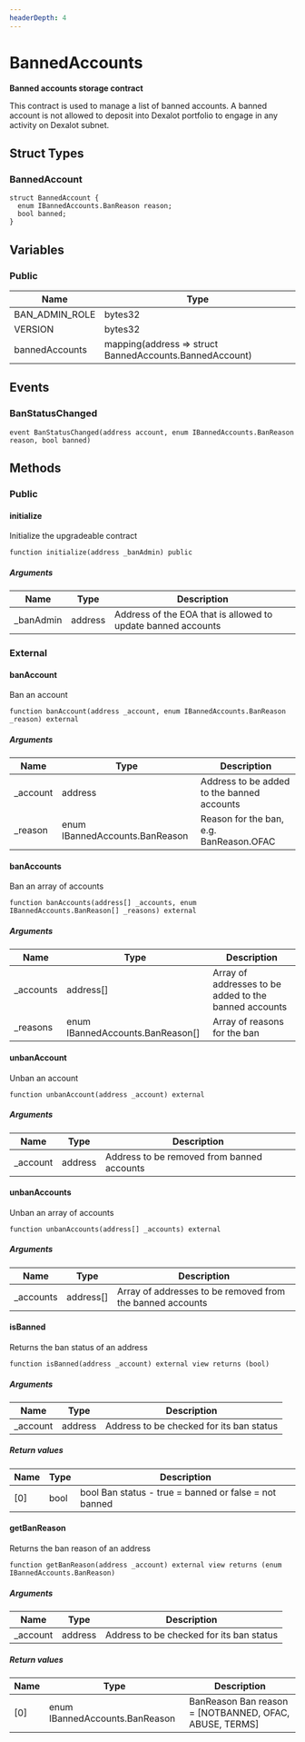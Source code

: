 ```yaml
---
headerDepth: 4
---
```


# BannedAccounts

**Banned accounts storage contract**

This contract is used to manage a list of banned accounts. A banned account
is not allowed to deposit into Dexalot portfolio to engage in any activity on
Dexalot subnet.

## Struct Types

### BannedAccount

```solidity
struct BannedAccount {
  enum IBannedAccounts.BanReason reason;
  bool banned;
}
```

## Variables

### Public

| Name | Type |
| --- | --- |
| BAN_ADMIN_ROLE | bytes32 |
| VERSION | bytes32 |
| bannedAccounts | mapping(address &#x3D;&gt; struct BannedAccounts.BannedAccount) |

## Events

### BanStatusChanged

```solidity:no-line-numbers
event BanStatusChanged(address account, enum IBannedAccounts.BanReason reason, bool banned)
```

## Methods

### Public

#### initialize

Initialize the upgradeable contract

```solidity:no-line-numbers
function initialize(address _banAdmin) public
```

##### Arguments

| Name | Type | Description |
| ---- | ---- | ----------- |
| _banAdmin | address | Address of the EOA that is allowed to update banned accounts |

### External

#### banAccount

Ban an account

```solidity:no-line-numbers
function banAccount(address _account, enum IBannedAccounts.BanReason _reason) external
```

##### Arguments

| Name | Type | Description |
| ---- | ---- | ----------- |
| _account | address | Address to be added to the banned accounts |
| _reason | enum IBannedAccounts.BanReason | Reason for the ban, e.g. BanReason.OFAC |

#### banAccounts

Ban an array of accounts

```solidity:no-line-numbers
function banAccounts(address[] _accounts, enum IBannedAccounts.BanReason[] _reasons) external
```

##### Arguments

| Name | Type | Description |
| ---- | ---- | ----------- |
| _accounts | address[] | Array of addresses to be added to the banned accounts |
| _reasons | enum IBannedAccounts.BanReason[] | Array of reasons for the ban |

#### unbanAccount

Unban an account

```solidity:no-line-numbers
function unbanAccount(address _account) external
```

##### Arguments

| Name | Type | Description |
| ---- | ---- | ----------- |
| _account | address | Address to be removed from banned accounts |

#### unbanAccounts

Unban an array of accounts

```solidity:no-line-numbers
function unbanAccounts(address[] _accounts) external
```

##### Arguments

| Name | Type | Description |
| ---- | ---- | ----------- |
| _accounts | address[] | Array of addresses to be removed from the banned accounts |

#### isBanned

Returns the ban status of an address

```solidity:no-line-numbers
function isBanned(address _account) external view returns (bool)
```

##### Arguments

| Name | Type | Description |
| ---- | ---- | ----------- |
| _account | address | Address to be checked for its ban status |

##### Return values

| Name | Type | Description |
| ---- | ---- | ----------- |
| [0] | bool | bool Ban status - true = banned or false = not banned |

#### getBanReason

Returns the ban reason of an address

```solidity:no-line-numbers
function getBanReason(address _account) external view returns (enum IBannedAccounts.BanReason)
```

##### Arguments

| Name | Type | Description |
| ---- | ---- | ----------- |
| _account | address | Address to be checked for its ban status |

##### Return values

| Name | Type | Description |
| ---- | ---- | ----------- |
| [0] | enum IBannedAccounts.BanReason | BanReason Ban reason = [NOTBANNED, OFAC, ABUSE, TERMS] |

